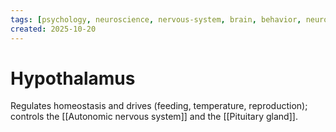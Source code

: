 ```yaml
---
tags: [psychology, neuroscience, nervous-system, brain, behavior, neurotransmitters]
created: 2025-10-20
---
```

# Hypothalamus

Regulates homeostasis and drives (feeding, temperature, reproduction); controls the [[Autonomic nervous system]] and the [[Pituitary gland]].
